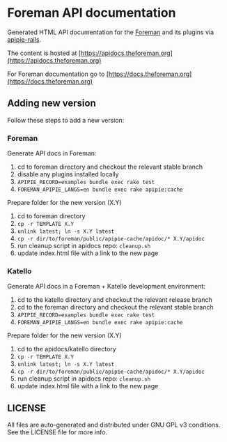 # Foreman API documentation

Generated HTML API documentation for the [Foreman](https://www.theforeman.org)
and its plugins via [apipie-rails](https://github.com/Apipie/apipie-rails).

The content is hosted at [https://apidocs.theforeman.org](https://apidocs.theforeman.org)

For Foreman documentation go to [https://docs.theforeman.org](https://docs.theforeman.org)

## Adding new version

Follow these steps to add a new version:

### Foreman

Generate API docs in Foreman:

1. cd to foreman directory and checkout the relevant stable branch
1. disable any plugins installed locally
1. `APIPIE_RECORD=examples bundle exec rake test`
1. `FOREMAN_APIPIE_LANGS=en bundle exec rake apipie:cache`

Prepare folder for the new version (X.Y)

1. cd to foreman directory
1. `cp -r TEMPLATE X.Y`
1. `unlink latest; ln -s X.Y latest`
1. `cp -r dir/to/foreman/public/apipie-cache/apidoc/* X.Y/apidoc`
1. run cleanup script in apidocs repo: `cleanup.sh`
1. update index.html file with a link to the new page

### Katello

Generate API docs in a Foreman + Katello development environment:

1. cd to the katello directory and checkout the relevant release branch
1. cd to the foreman directory and checkout the relevant stable branch
1. `APIPIE_RECORD=examples bundle exec rake test`
1. `FOREMAN_APIPIE_LANGS=en bundle exec rake apipie:cache`

Prepare folder for the new version (X.Y)

1. cd to the apidocs/katello directory
1. `cp -r TEMPLATE X.Y`
1. `unlink latest; ln -s X.Y latest`
1. `cp -r dir/to/foreman/public/apipie-cache/apidoc/* X.Y/apidoc`
1. run cleanup script in apidocs repo: `cleanup.sh`
1. update index.html file with a link to the new page

## LICENSE

All files are auto-generated and distributed under GNU GPL v3 conditions. See
the LICENSE file for more info.
